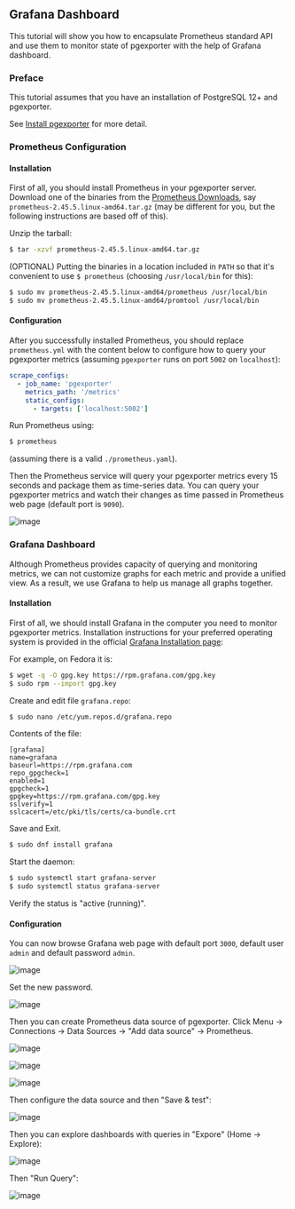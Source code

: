 ## Grafana Dashboard

This tutorial will show you how to encapsulate Prometheus standard API and use them to monitor state of pgexporter with the help of Grafana dashboard.

### Preface

This tutorial assumes that you have an installation of PostgreSQL 12+ and pgexporter.

See [Install pgexporter](https://github.com/pgexporter/pgexporter/blob/main/doc/tutorial/01_install.md)
for more detail.

### Prometheus Configuration

#### Installation
First of all, you should install Prometheus in your pgexporter server. Download one of the binaries from the [Prometheus Downloads](https://prometheus.io/download/), say `prometheus-2.45.5.linux-amd64.tar.gz` (may be different for you, but the following instructions are based off of this).

Unzip the tarball:
```sh
$ tar -xzvf prometheus-2.45.5.linux-amd64.tar.gz
```

(OPTIONAL) Putting the binaries in a location included in `PATH` so that it's convenient to use `$ prometheus` (choosing `/usr/local/bin` for this):
```sh
$ sudo mv prometheus-2.45.5.linux-amd64/prometheus /usr/local/bin
$ sudo mv prometheus-2.45.5.linux-amd64/promtool /usr/local/bin
```

#### Configuration
After you successfully installed Prometheus, you should replace `prometheus.yml` with the content below to configure how to query your pgexporter metrics (assuming `pgexporter` runs on port `5002` on `localhost`):
```yml
scrape_configs:
  - job_name: 'pgexporter'
    metrics_path: '/metrics'
    static_configs:
      - targets: ['localhost:5002']
```

Run Prometheus using:
```sh
$ prometheus
```
(assuming there is a valid `./prometheus.yaml`).


Then the Prometheus service will query your pgexporter metrics every 15 seconds and package them as time-series data. You can query your pgexporter metrics and watch their changes as time passed in Prometheus web page (default port is `9090`).

![image](../images/prometheus_metrics.png)

### Grafana Dashboard

Although Prometheus provides capacity of querying and monitoring metrics, we can not customize graphs for each metric and provide a unified view. As a result, we use Grafana to help us manage all graphs together.

#### Installation
First of all, we should install Grafana in the computer you need to monitor pgexporter metrics. Installation instructions for your preferred operating system is provided in the official [Grafana Installation page](https://grafana.com/docs/grafana/latest/setup-grafana/installation/):

For example, on Fedora it is:
```sh
$ wget -q -O gpg.key https://rpm.grafana.com/gpg.key
$ sudo rpm --import gpg.key
```

Create and edit file `grafana.repo`:
```sh
$ sudo nano /etc/yum.repos.d/grafana.repo
```
Contents of the file:
```
[grafana]
name=grafana
baseurl=https://rpm.grafana.com
repo_gpgcheck=1
enabled=1
gpgcheck=1
gpgkey=https://rpm.grafana.com/gpg.key
sslverify=1
sslcacert=/etc/pki/tls/certs/ca-bundle.crt
```
Save and Exit.

```sh
$ sudo dnf install grafana
```

Start the daemon:
```sh
$ sudo systemctl start grafana-server
$ sudo systemctl status grafana-server
```
Verify the status is "active (running)".

#### Configuration
You can now browse Grafana web page with default port `3000`, default user `admin` and default password `admin`.

![image](../images/grafana_login.png)

Set the new password.

![image](../images/grafana_home.png)

Then you can create Prometheus data source of pgexporter. Click Menu -> Connections -> Data Sources -> "Add data source" -> Prometheus.

![image](../images/grafana_menu.png)

![image](../images/grafana_add_data_source.png)

![image](../images/grafana_add_data_source_prometheus.png)

Then configure the data source and then "Save & test":

![image](../images/grafana_add_prometheus.png)

Then you can explore dashboards with queries in "Expore" (Home -> Explore):

![image](../images/grafana_add_dashboard.png)

Then "Run Query":

![image](../images/grafana_graph.png)
